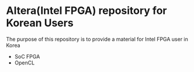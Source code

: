 # Altera(Intel FPGA) repository for Korean Users

The purpose of this repository is to provide a material for Intel FPGA user in Korea

* SoC FPGA
* OpenCL
